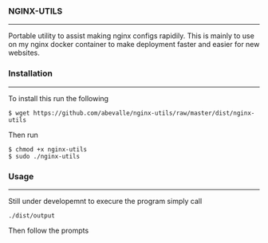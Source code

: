 ### NGINX-UTILS
---

Portable utility to assist making nginx configs rapidily. This is mainly to use on my nginx docker container to make deployment faster and easier for new websites.


### Installation
---

To install this run the following

```shell
$ wget https://github.com/abevalle/nginx-utils/raw/master/dist/nginx-utils
```
Then run
```shell
$ chmod +x nginx-utils
$ sudo ./nginx-utils
```

### Usage
---
Still under developemnt to execure the program simply call 
```shell
./dist/output
```
Then follow the prompts